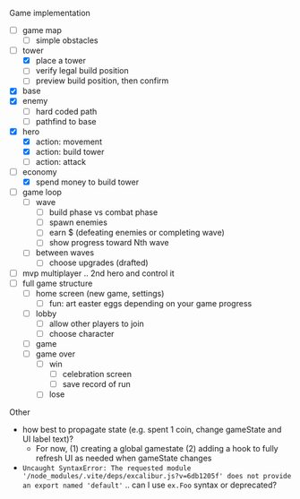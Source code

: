 Game implementation

- [ ] game map
  - [ ] simple obstacles
- [ ] tower
  - [x] place a tower
  - [ ] verify legal build position
  - [ ] preview build position, then confirm
- [x] base
- [x] enemy
  - [ ] hard coded path
  - [ ] pathfind to base
- [x] hero
  - [x] action: movement
  - [x] action: build tower
  - [ ] action: attack
- [ ] economy
  - [x] spend money to build tower
- [ ] game loop
  - [ ] wave
    - [ ] build phase vs combat phase
    - [ ] spawn enemies
    - [ ] earn $ (defeating enemies or completing wave)
    - [ ] show progress toward Nth wave
  - [ ] between waves
    - [ ] choose upgrades (drafted)
- [ ] mvp multiplayer .. 2nd hero and control it
- [ ] full game structure
  - [ ] home screen (new game, settings)
    - [ ] fun: art easter eggs depending on your game progress
  - [ ] lobby
    - [ ] allow other players to join
    - [ ] choose character
  - [ ] game
  - [ ] game over
    - [ ] win
      - [ ] celebration screen
      - [ ] save record of run
    - [ ] lose

Other

- how best to propagate state (e.g. spent 1 coin, change gameState and UI label text)?
  - For now, (1) creating a global gamestate (2) adding a hook to fully refresh UI as needed when gameState changes
- `Uncaught SyntaxError: The requested module '/node_modules/.vite/deps/excalibur.js?v=6db1205f' does not provide an export named 'default'` .. can I use `ex.Foo` syntax or deprecated?
